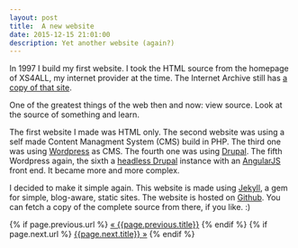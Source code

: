 ```yaml
---
layout: post
title:  A new website
date: 2015-12-15 21:01:00
description: Yet another website (again?)
---
```

In 1997 I build my first website. I took the HTML source from the homepage of XS4ALL, my internet provider at the time. The Internet Archive still has <a href="https://web.archive.org/web/19980210114416/http://www.xs4all.nl/">a copy of that site</a>.

One of the greatest things of the web then and now: view source. Look at the source of something and learn.

The first website I made was HTML only. The second website was using a self made Content Managment System (CMS) build in PHP. The third one was using <a href="https://wordpress.org/">Wordpress</a> as CMS. The fourth one was using <a href="https://www.drupal.org/">Drupal</a>. The fifth Wordpress again, the sixth a <a href="https://groups.drupal.org/headless-drupal">headless Drupal</a> instance with an <a href="https://angularjs.org/">AngularJS</a> front end. It became more and more complex.

I decided to make it simple again. This website is made using <a href="https://jekyllrb.com/">Jekyll</a>, a gem for simple, blog-aware, static sites. The website is hosted on <a href="https://github.com/jooplaan/jooplaan.github.io">Github</a>. You can fetch a copy of the complete source from there, if you like. :)

<div class="PageNavigation">
  {% if page.previous.url %}
    <a class="prev" href="{{page.previous.id}}">&laquo; {{page.previous.title}}</a>
  {% endif %}
  {% if page.next.url %}
    <a class="next" href="{{page.next.id}}">{{page.next.title}} &raquo;</a>
  {% endif %}
</div>
